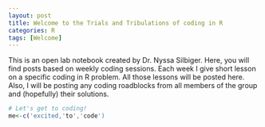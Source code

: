 ```yaml
---
layout: post
title: Welcome to the Trials and Tribulations of coding in R
categories: R
tags: [Welcome]
---
```


This is an open lab notebook created by Dr. Nyssa Silbiger. Here, you will find posts based on weekly coding sessions. Each week I give short lesson on a specific coding in R problem. All those lessons will be posted here. Also, I will be posting any coding roadblocks from all members of the group and (hopefully) their solutions.

```R
# Let's get to coding! 
me<-c('excited,'to','code')
```
